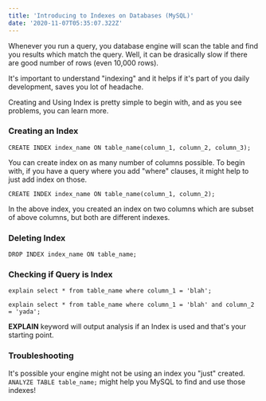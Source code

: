 ```yaml
---
title: 'Introducing to Indexes on Databases (MySQL)'
date: '2020-11-07T05:35:07.322Z'
---
```


Whenever you run a query, you database engine will scan the table and find you results which match the query. Well, it can be drasically slow if there are good number of rows (even 10,000 rows).

It's important to understand "indexing" and it helps if it's part of you daily development, saves you lot of headache.

Creating and Using Index is pretty simple to begin with, and as you see problems, you can learn more.

### Creating an Index

```
CREATE INDEX index_name ON table_name(column_1, column_2, column_3);
```

You can create index on as many number of columns possible. To begin with, if you have a query where you add "where" clauses, it might help to just add index on those.

```
CREATE INDEX index_name ON table_name(column_1, column_2);
```

In the above index, you created an index on two columns which are subset of above columns, but both are different indexes.

### Deleting Index

```
DROP INDEX index_name ON table_name;
```

### Checking if Query is Index

```
explain select * from table_name where column_1 = 'blah';
```

```
explain select * from table_name where column_1 = 'blah' and column_2 = 'yada';
```

**EXPLAIN** keyword will output analysis if an Index is used and that's your starting point.

### Troubleshooting

It's possible your engine might not be using an index you "just" created. `ANALYZE TABLE table_name;` might help you MySQL to find and use those indexes!
